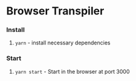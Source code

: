 # Browser Transpiler

### Install

1. `yarn` - install necessary dependencies

### Start

1. `yarn start` - Start in the browser at port 3000

